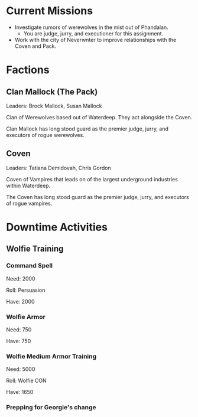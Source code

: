 # Current Missions

- Investigate rumors of werewolves in the mist out of Phandalan.
  - You are judge, jurry, and executioner for this assignment.
- Work with the city of Neverwnter to improve relationships with the Coven and Pack.

# Factions

## Clan Mallock (The Pack)

Leaders: Brock Mallock, Susan Mallock

Clan of Werewolves based out of Waterdeep. They act alongside the Coven.

Clan Mallock has long stood guard as the premier judge, jurry, and executors of rogue werewolves.

## Coven

Leaders: Tatiana Demidovah, Chris Gordon

Coven of Vampires that leads on of the largest underground industries within Waterdeep.

The Coven has long stood guard as the premier judge, jurry, and executors of rogue vampires.

# Downtime Activities

## Wolfie Training

### Command Spell

Need: 2000

Roll: Persuasion

Have: 2000

### Wolfie Armor

Need: 750

Have: 750

### Wolfie Medium Armor Training

Need: 5000

Roll: Wolfie CON

Have: 1650

### Prepping for Georgie's change
